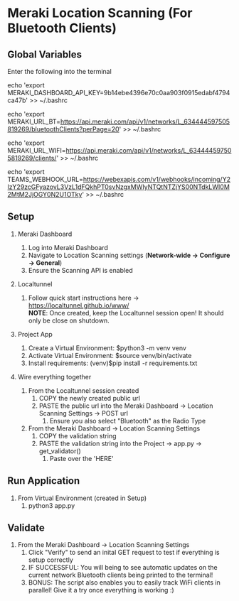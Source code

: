 # Meraki Location Scanning (For Bluetooth Clients)

## Global Variables
Enter the following into the terminal

echo 'export MERAKI_DASHBOARD_API_KEY=9b14ebe4396e70c0aa903f0915edabf4794ca47b' >> ~/.bashrc

echo 'export MERAKI_URL_BT=https://api.meraki.com/api/v1/networks/L_634444597505819269/bluetoothClients?perPage=20' >> ~/.bashrc

echo 'export MERAKI_URL_WIFI=https://api.meraki.com/api/v1/networks/L_634444597505819269/clients/' >> ~/.bashrc

echo 'export TEAMS_WEBHOOK_URL=https://webexapis.com/v1/webhooks/incoming/Y2lzY29zcGFyazovL3VzL1dFQkhPT0svNzgxMWIyNTQtNTZjYS00NTdkLWI0M2MtM2JjOGY0N2U1OTky' >> ~/.bashrc


## Setup
1) Meraki Dashboard
    1) Log into Meraki Dashboard
    2) Navigate to Location Scanning settings (<b>Network-wide -> Configure -> General</b>)
    3) Ensure the Scanning API is enabled
    
2) Localtunnel
    1) Follow quick start instructions here -> https://localtunnel.github.io/www/
    <br><b>NOTE</b>: Once created, keep the Localtunnel session open! It should only be close on shutdown.
    
3) Project App
    1) Create a Virtual Environment: $python3 -m venv venv
    2) Activate Virtual Environment: $source venv/bin/activate
    3) Install requirements: (venv)$pip install -r requirements.txt
    
4) Wire everything together
    1) From the Localtunnel session created
        1) COPY the newly created public url
        2) PASTE the public url into the Meraki Dashboard -> Location Scanning Settings -> POST url
            1) Ensure you also select "Bluetooth" as the Radio Type
    2) From the Meraki Dashboard -> Location Scanning Settings
        1) COPY the validation string
        2) PASTE the validation string into the Project -> app.py -> get_validator()
            1) Paste over the 'HERE'
    
## Run Application
1) From Virtual Environment (created in Setup)
    1) python3 app.py

## Validate
1) From the Meraki Dashboard -> Location Scanning Settings
    1) Click "Verify" to send an inital GET request to test if everything is setup correctly
    2) IF SUCCESSFUL: You will being to see automatic updates on the current network Bluetooth clients being printed
    to the terminal!
    3) BONUS: The script also enables you to easily track WiFi clients in parallel! Give it a try once everything is working :)
